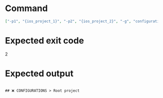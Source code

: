 # Command
```json
["-p1", "{ios_project_1}", "-p2", "{ios_project_2}", "-g", "configurations", "-t", "Project", "-f", "markdown"]
```

# Expected exit code
2

# Expected output
```

## ❌ CONFIGURATIONS > Root project



```
